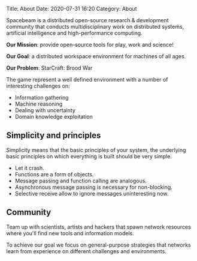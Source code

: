 Title: About 
Date: 2020-07-31 16:20
Category: About

Spacebeam is a distributed open-source research & development community that conducts multidisciplinary work on distributed systems, artificial intelligence and high-performance computing.

**Our Mission**: provide open-source tools for play, work and science!

**Our Goal**: a distributed workspace environment for machines of all ages.

**Our Problem**: StarCraft: Brood War

The game represent a well defined environment with a number of interesting challenges on:

- Information gathering
- Machine reasoning 
- Dealing with uncertainty
- Domain knowledge exploitation

## Simplicity and principles
Simplicity means that the basic principles of your system, the underlying basic principles on which everything is built should be very simple.

- Let it crash.
- Functions are a form of objects.
- Message passing and function calling are analogous.
- Asynchronous message passing is necessary for non-blocking.
- Selective receive allow to ignore messages uninteresting now.

## Community
Team up with scientists, artists and hackers that spawn network resources where you'll find new tools and information models.

To achieve our goal we focus on general-purpose strategies that networks learn from experience on different challenges and environments.
